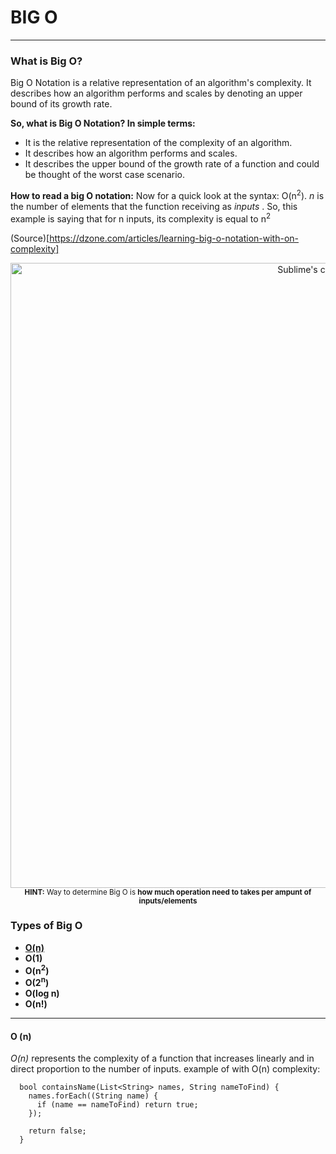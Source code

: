 # BIG O

---

### What is Big O?

Big O Notation is a relative representation of an algorithm's complexity. It describes how an algorithm performs and scales by denoting an upper bound of its growth rate. 

**So, what is Big O Notation? In simple terms:**
* It is the relative representation of the complexity of an algorithm.
* It describes how an algorithm performs and scales.
* It describes the upper bound of the growth rate of a function and could be thought of the worst case scenario.

**How to read a big O notation:**
Now for a quick look at the syntax: O(n<sup>2</sup>).
<em>n</em> is the number of elements that the function receiving as <em>inputs</em> . So, this example is saying that for n inputs, its complexity is equal to n<sup>2</sup>


(Source)[https://dzone.com/articles/learning-big-o-notation-with-on-complexity]


<p align="center">
  <img src="https://miro.medium.com/max/1200/1*j8fUQjaUlmrQEN_udU0_TQ.jpeg" alt="Sublime's custom image" width="1000"/>
  <small><strong>HINT:</strong> Way to determine Big O is <strong>how much operation need to takes per ampunt of inputs/elements</strong></small>
</p>

### Types of Big O

-   [**O(n)**](#o-n-detailed)
-   **O(1)**
-   **O(n<sup>2</sup>)**
-   **O(2<sup>n</sup>)**
-   **O(log n)**
-   **O(n!)**

---

<h4 id='o-n-detailed'>O (n)</h4>

<em>O(n)</em> represents the complexity of a function that increases linearly and in direct proportion to the number of inputs. example of with O(n) complexity:

```
  bool containsName(List<String> names, String nameToFind) {
    names.forEach((String name) {
      if (name == nameToFind) return true;
    });

    return false;
  }
```
